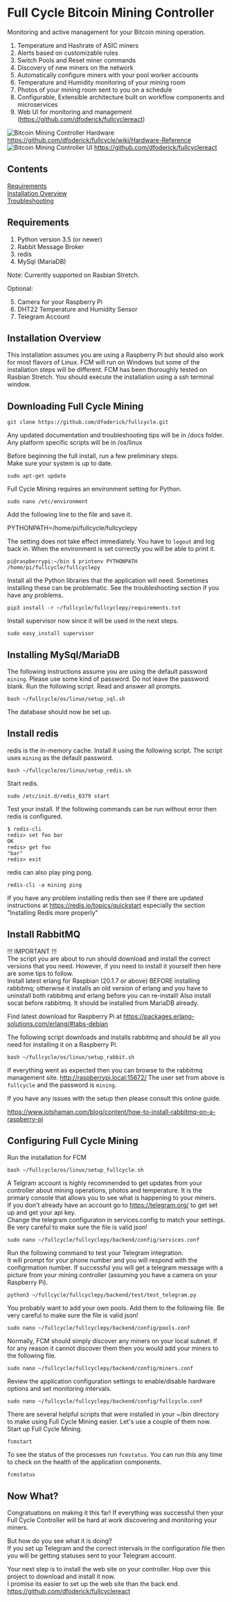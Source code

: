 # Full Cycle Bitcoin Mining Controller
Monitoring and active management for your Bitcoin mining operation.
1. Temperature and Hashrate of ASIC miners
2. Alerts based on customizable rules
3. Switch Pools and Reset miner commands
4. Discovery of new miners on the network
5. Automatically configure miners with your pool worker accounts
6. Temperature and Humidity monitoring of your mining room
7. Photos of your mining room sent to you on a schedule
8. Configurable, Extensible architecture built on workflow components and microservices
9. Web UI for monitoring and management (https://github.com/dfoderick/fullcyclereact)

![Bitcoin Mining Controller Hardware](/images/FullCycle_Controller.png?raw=true "Bitcoin Mining Controller Hardware")
https://github.com/dfoderick/fullcycle/wiki/Hardware-Reference
![Bitcoin Mining Controller UI](/images/FullCycleReact.png?raw=true "Bitcoin Mining Controller Web Site")
https://github.com/dfoderick/fullcyclereact

## Contents
[Requirements](#requirements)  
[Installation Overview](#installation-overview)  
[Troubleshooting](docs/Troubleshooting.md)  

## Requirements

1. Python version 3.5 (or newer)
2. Rabbit Message Broker
3. redis
4. MySql (MariaDB)

Note: Currently supported on Rasbian Stretch.

Optional:  

5. Camera for your Raspberry Pi
6. DHT22 Temperature and Humidity Sensor
7. Telegram Account

## Installation Overview

This installation assumes you are using a Raspberry Pi 
but should also work for most flavors of Linux. FCM will
run on Windows but some of the installation steps will be different.
FCM has been thoroughly tested on Rasbian Stretch.
You should execute the installation using a ssh terminal window.

## Downloading Full Cycle Mining

```
git clone https://github.com/dfoderick/fullcycle.git
```
Any updated documentation and troubleshooting tips will be in /docs folder.
Any platform specific scripts will be in /os/linux  

Before beginning the full install, run a few preliminary steps.  
Make sure your system is up to date.
```
sudo apt-get update
```
Full Cycle Mining requires an environment setting for Python.
```
sudo nano /etc/environment
```
Add the following line to the file and save it.

PYTHONPATH=/home/pi/fullcycle/fullcyclepy  

The setting does not take effect immediately. You have to `logout` and log back in.
When the environment is set correctly you will be able to print it.
```
pi@raspberrypi:~/bin $ printenv PYTHONPATH
/home/pi/fullcycle/fullcyclepy
```
Install all the Python libraries that the application will need. 
Sometimes installing these can be problematic. See the troubleshooting
section if you have any problems.
```
pip3 install -r ~/fullcycle/fullcyclepy/requirements.txt
```
Install supervisor now since it will be used in the next steps.
```
sudo easy_install supervisor
```

## Installing MySql/MariaDB

The following instructions assume you are using the default password `mining`. 
Please use some kind of password. Do not leave the password blank.
Run the following script. Read and answer all prompts.
```
bash ~/fullcycle/os/linux/setup_sql.sh
```
The database should now be set up.

## Install redis

redis is the in-memory cache. Install it using the following script. 
The script uses `mining` as the default password.
```
bash ~/fullcycle/os/linux/setup_redis.sh
```
Start redis.
```
sudo /etc/init.d/redis_6379 start
```
Test your install. If the following commands can be run without error then redis is configured.
```
$ redis-cli
redis> set foo bar
OK
redis> get foo
"bar"
redis> exit
```
redis can also play ping pong.
```
redis-cli -a mining ping
```
If you have any problem installing redis then see if there are 
updated instructions at https://redis.io/topics/quickstart especially
the section "Installing Redis more properly"

## Install RabbitMQ

!!! IMPORTANT !!!  
The script you are about to run should download and install the correct versions
that you need. However, if you need to install it yourself then here are some 
tips to follow.  
Install latest erlang for Raspbian (20.1.7 or above) BEFORE installing rabbitmq;
otherwise it installs an old version of erlang and you have to uninstall both 
rabbitmq and erlang before you can re-install!
Also install socat before rabbitmq. It should be installed from MariaDB already.  

Find latest download for Raspberry Pi at https://packages.erlang-solutions.com/erlang/#tabs-debian
  
The following script downloads and installs rabbitmq and should be all you need for
installing it on a Raspberry Pi.
```
bash ~/fullcycle/os/linux/setup_rabbit.sh
```
If everything went as expected then you can browse to the rabbitmq management site.
http://raspberrypi.local:15672/
The user set from above is `fullcycle` and the password is `mining`.

If you have any issues with the setup then please consult this online guide.

https://www.iotshaman.com/blog/content/how-to-install-rabbitmq-on-a-raspberry-pi

## Configuring Full Cycle Mining

Run the installation for FCM
```
bash ~/fullcycle/os/linux/setup_fullcycle.sh
```
A Telgram account is highly recommended to get updates from your controller 
about mining operations, photos and temperature. It is the primary
console that allows you to see what is happening to your miners.  
If you don't already have an account go to https://telegram.org/ to get set up and get your api key.  
Change the telegram configuraton in services.config to match your settings.
Be very careful to make sure the file is valid json!
```
sudo nano ~/fullcycle/fullcyclepy/backend/config/services.conf
``` 
Run the following command to test your Telegram integration.  
It will prompt for your phone number and you will respond with the configrmation number. 
If successful you will get a telegram message 
with a picture from your mining controller 
(assuming you have a camera on your Raspberry Pi).
```
python3 ~/fullcycle/fullcyclepy/backend/test/test_telegram.py
```
You probably want to add your own pools. Add them to the following file.
Be very careful to make sure the file is valid json!
```
sudo nano ~/fullcycle/fullcyclepy/backend/config/pools.conf
``` 
Normally, FCM should simply discover any miners on your local subnet.
If for any reason it cannot discover them 
then you would add your miners to the following file.
```
sudo nano ~/fullcycle/fullcyclepy/backend/config/miners.conf
```
Review the application configuration settings to enable/disable hardware options and set
monitoring intervals.
```
sudo nano ~/fullcycle/fullcyclepy/backend/config/fullcycle.conf
``` 
There are several helpful scripts that were installed in your ~/bin directory
to make using Full Cycle Mining easier. Let's use a couple of them now.  
Start up Full Cycle Mining.
```
fcmstart
```
To see the status of the processes run `fcmstatus`. You can run this any time
to check on the health of the application components.
```
fcmstatus
```
## Now What?
Congratuations on making it this far!
If everything was successful then your Full Cycle Controller
will be hard at work discovering and monitoring your miners.

But how do you see what it is doing?  
If you set up Telegram and the correct intervals in the configuration
file then you will be getting statuses sent to your Telegram account.

Your next step is to install the web site on your controller.
Hop over this project to download and install it now.  
I promise its easier to set up the web site than the back end.
https://github.com/dfoderick/fullcyclereact

